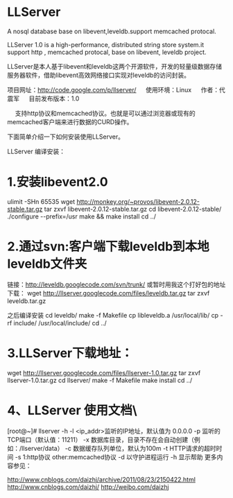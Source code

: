 ﻿LLServer
========

A nosql database base on libevent,leveldb.support memcached protocal.

LLServer 1.0 is a high-performance, distributed string store system.it support http , memcached protocal, base on libevent, leveldb project. 

LLServer是本人基于libevent和leveldb这两个开源软件，开发的轻量级数据存储服务器软件，借助libevent高效网络接口实现对leveldb的访问封装。 

项目网址：http://code.google.com/p/llserver/ 　 
使用环境：Linux 　 
作者：代震军 　 
目前发布版本：1.0 

　 支持http协议和memcached协议。也就是可以通过浏览器或现有的memcached客户端来进行数据的CURD操作。 

下面简单介绍一下如何安装使用LLServer。 

LLServer 编译安装： 

1.安装libevent2.0 
================================
ulimit -SHn 65535 wget http://monkey.org/~provos/libevent-2.0.12-stable.tar.gz 
tar zxvf libevent-2.0.12-stable.tar.gz 
cd libevent-2.0.12-stable/ 
./configure --prefix=/usr 
make && make install 
cd ../ 

2.通过svn:客户端下载leveldb到本地leveldb文件夹
=============================================
链接：http://leveldb.googlecode.com/svn/trunk/ 或暂时用我这个打好包的地址下载： 
wget http://llserver.googlecode.com/files/leveldb.tar.gz 
tar zxvf leveldb.tar.gz 

之后编译安装 cd leveldb/ 
make -f Makefile 
cp libleveldb.a /usr/local/lib/ 
cp -rf include/ /usr/local/include/ 
cd ../ 

3.LLServer下载地址：
==============================================
wget http://llserver.googlecode.com/files/llserver-1.0.tar.gz 
tar zxvf llserver-1.0.tar.gz 
cd llserver/ 
make -f Makefile 
make install 
cd ../ 

4、LLServer 使用文档\
==============================================
[root@~]# llserver -h 
-l 
<ip_addr>监听的IP地址，默认值为 0.0.0.0 -p 
<num>监听的TCP端口（默认值：11211） -x 
<path>数据库目录，目录不存在会自动创建（例如：/llserver/data） -c 数据缓存队列单位，默认为100m -t 
<second>HTTP请求的超时时间 -s 1:http协议 other:memcached协议 -d 以守护进程运行 -h 显示帮助 更多内容参见： 

http://www.cnblogs.com/daizhj/archive/2011/08/23/2150422.html 
http://www.cnblogs.com/daizhj/ 
http://weibo.com/daizhj 